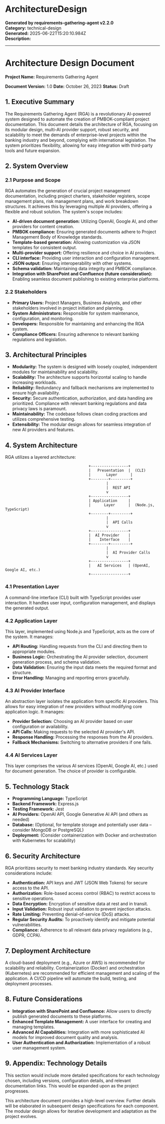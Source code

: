 # ArchitectureDesign

**Generated by requirements-gathering-agent v2.2.0**  
**Category:** technical-design  
**Generated:** 2025-06-22T15:20:10.984Z  
**Description:** 

---

# Architecture Design Document

**Project Name:** Requirements Gathering Agent

**Document Version:** 1.0
**Date:** October 26, 2023
**Status:** Draft


## 1. Executive Summary

The Requirements Gathering Agent (RGA) is a revolutionary AI-powered system designed to automate the creation of PMBOK-compliant project documentation.  This document details the architecture of RGA, focusing on its modular design, multi-AI provider support, robust security, and scalability to meet the demands of enterprise-level projects within the banking industry and beyond, complying with international legislation.  The system prioritizes flexibility, allowing for easy integration with third-party tools and future expansion.

## 2. System Overview

### 2.1 Purpose and Scope

RGA automates the generation of crucial project management documentation, including project charters, stakeholder registers, scope management plans, risk management plans, and work breakdown structures. It achieves this by leveraging multiple AI providers, offering a flexible and robust solution. The system's scope includes:

* **AI-driven document generation:** Utilizing OpenAI, Google AI, and other providers for content creation.
* **PMBOK compliance:** Ensuring generated documents adhere to Project Management Body of Knowledge standards.
* **Template-based generation:** Allowing customization via JSON templates for consistent output.
* **Multi-provider support:** Offering resilience and choice in AI providers.
* **CLI interface:** Providing user interaction and configuration management.
* **JSON output:** Ensuring interoperability with other systems.
* **Schema validation:** Maintaining data integrity and PMBOK compliance.
* **Integration with SharePoint and Confluence (future consideration):** Enabling seamless document publishing to existing enterprise platforms.


### 2.2 Stakeholders

* **Primary Users:** Project Managers, Business Analysts, and other stakeholders involved in project initiation and planning.
* **System Administrators:** Responsible for system maintenance, configuration, and monitoring.
* **Developers:** Responsible for maintaining and enhancing the RGA system.
* **Compliance Officers:** Ensuring adherence to relevant banking regulations and legislation.


## 3. Architectural Principles

* **Modularity:** The system is designed with loosely coupled, independent modules for maintainability and scalability.
* **Scalability:** The architecture supports horizontal scaling to handle increasing workloads.
* **Reliability:** Redundancy and fallback mechanisms are implemented to ensure high availability.
* **Security:** Secure authentication, authorization, and data handling are prioritized.  Compliance with relevant banking regulations and data privacy laws is paramount.
* **Maintainability:** The codebase follows clean coding practices and utilizes comprehensive testing.
* **Extensibility:** The modular design allows for seamless integration of new AI providers and features.


## 4. System Architecture

RGA utilizes a layered architecture:

```
                                      +-----------------+
                                      |   Presentation  |  (CLI)
                                      |       Layer      |
                                      +--------+---------+
                                              |
                                              |  REST API
                                              v
                                      +-----------------+
                                      | Application     |
                                      |      Layer      |  (Node.js, TypeScript)
                                      +--------+---------+
                                              |
                                              |  API Calls
                                              v
                                      +-----------------+
                                      |  AI Provider    |
                                      |    Interface    |
                                      +--------+---------+
                                              |
                                              |  AI Provider Calls
                                              v
                                      +-----------------+
                                      |   AI Services   | (OpenAI, Google AI, etc.)
                                      +-----------------+
```


### 4.1 Presentation Layer

A command-line interface (CLI) built with TypeScript provides user interaction.  It handles user input, configuration management, and displays the generated output.

### 4.2 Application Layer

This layer, implemented using Node.js and TypeScript, acts as the core of the system. It manages:

* **API Routing:** Handling requests from the CLI and directing them to appropriate modules.
* **Business Logic:** Orchestrating the AI provider selection, document generation process, and schema validation.
* **Data Validation:** Ensuring the input data meets the required format and structure.
* **Error Handling:** Managing and reporting errors gracefully.

### 4.3 AI Provider Interface

An abstraction layer isolates the application from specific AI providers.  This allows for easy integration of new providers without modifying core application logic.  It manages:

* **Provider Selection:** Choosing an AI provider based on user configuration or availability.
* **API Calls:** Making requests to the selected AI provider's API.
* **Response Handling:** Processing the responses from the AI providers.
* **Fallback Mechanisms:** Switching to alternative providers if one fails.

### 4.4 AI Services Layer

This layer comprises the various AI services (OpenAI, Google AI, etc.) used for document generation.  The choice of provider is configurable.


## 5. Technology Stack

* **Programming Language:** TypeScript
* **Backend Framework:** Express.js
* **Testing Framework:** Jest
* **AI Providers:** OpenAI API, Google Generative AI API (and others as needed)
* **Database:**  (Optional, for template storage and potentially user data –  consider MongoDB or PostgreSQL)
* **Deployment:**  (Consider containerization with Docker and orchestration with Kubernetes for scalability)


## 6. Security Architecture

RGA prioritizes security to meet banking industry standards.  Key security considerations include:

* **Authentication:** API keys and JWT (JSON Web Tokens) for secure access to the API.
* **Authorization:** Role-based access control (RBAC) to restrict access to sensitive operations.
* **Data Encryption:** Encryption of sensitive data at rest and in transit.
* **Input Validation:** Robust input validation to prevent injection attacks.
* **Rate Limiting:** Preventing denial-of-service (DoS) attacks.
* **Regular Security Audits:**  To proactively identify and mitigate potential vulnerabilities.
* **Compliance:** Adherence to all relevant data privacy regulations (e.g., GDPR, CCPA).


## 7. Deployment Architecture

A cloud-based deployment (e.g., Azure or AWS) is recommended for scalability and reliability.  Containerization (Docker) and orchestration (Kubernetes) are recommended for efficient management and scaling of the application.  A CI/CD pipeline will automate the build, testing, and deployment processes.


## 8. Future Considerations

* **Integration with SharePoint and Confluence:**  Allow users to directly publish generated documents to these platforms.
* **Enhanced Template Management:**  A user interface for creating and managing templates.
* **Advanced AI Capabilities:**  Integration with more sophisticated AI models for improved document quality and analysis.
* **User Authentication and Authorization:**  Implementation of a robust user management system.


## 9. Appendix:  Technology Details

This section would include more detailed specifications for each technology chosen, including versions, configuration details, and relevant documentation links.  This would be expanded upon as the project progresses.


This architecture document provides a high-level overview.  Further details will be elaborated in subsequent design specifications for each component.  The modular design allows for iterative development and adaptation as the project evolves.
